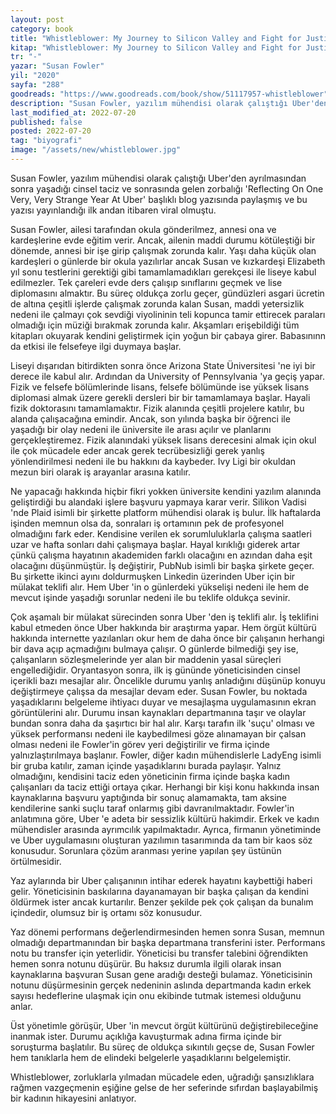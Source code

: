 ```yaml
---
layout: post
category: book
title: "Whistleblower: My Journey to Silicon Valley and Fight for Justice at Uber | (Kitap)"
kitap: "Whistleblower: My Journey to Silicon Valley and Fight for Justice at Uber"
tr: "-"
yazar: "Susan Fowler"
yil: "2020"
sayfa: "288"
goodreads: "https://www.goodreads.com/book/show/51117957-whistleblower"
description: "Susan Fowler, yazılım mühendisi olarak çalıştığı Uber'den ayrılmasından sonra yaşadığı cinsel taciz ve sonrasında gelen zorbalığı Reflecting On One Very, Very Strange Year At Uber başlıklı blog yazısında paylaşmış ve bu yazısı yayınlandığı ilk andan itibaren viral olmuştu. Whistleblower Fowler'ın Uber’de yazılım mühendisi olarak geçen bir yılına odaklaniyor."
last_modified_at: 2022-07-20
published: false
posted: 2022-07-20
tag: "biyografi"
image: "/assets/new/whistleblower.jpg"
---
```


Susan Fowler, yazılım mühendisi olarak çalıştığı Uber'den ayrılmasından sonra yaşadığı cinsel taciz ve sonrasında gelen zorbalığı 'Reflecting On One Very, Very Strange Year At Uber' başlıklı blog yazısında paylaşmış ve bu yazısı yayınlandığı ilk andan itibaren viral olmuştu.

Susan Fowler, ailesi tarafından okula gönderilmez, annesi ona ve kardeşlerine evde eğitim verir. Ancak, ailenin maddi durumu kötüleştiği bir dönemde, annesi bir işe girip çalışmak zorunda kalır. Yaşı daha küçük olan kardeşleri o günlerde bir okula yazılırlar ancak Susan ve kızkardeşi Elizabeth yıl sonu testlerini gerektiği gibi tamamlamadıkları gerekçesi ile liseye kabul edilmezler. Tek çareleri evde ders çalışıp sınıflarını geçmek ve lise diplomasını almaktır. Bu süreç oldukça zorlu geçer, gündüzleri asgari ücretin de altına çeşitli işlerde çalışmak zorunda kalan Susan, maddi yetersizlik nedeni ile çalmayı çok sevdiği viyolininin teli kopunca tamir ettirecek paraları olmadığı için müziği bırakmak zorunda kalır. Akşamları erişebildiği tüm kitapları okuyarak kendini geliştirmek için yoğun bir çabaya girer. Babasınınn da etkisi ile felsefeye ilgi duymaya başlar.

Liseyi dışarıdan bitirdikten sonra önce Arizona State Üniversitesi 'ne iyi bir derece ile kabul alır. Ardından da University of Pennsylvania 'ya geçiş yapar. Fizik ve felsefe bölümlerinde lisans, felsefe bölümünde ise yüksek lisans diplomasi almak üzere gerekli dersleri bir bir tamamlamaya başlar. Hayali fizik doktorasını tamamlamaktır. Fizik alanında çeşitli projelere katılır, bu alanda çalışacağına emindir. Ancak, son yılında başka bir öğrenci ile yaşadığı bir olay nedeni ile üniversite ile arası açılır ve planlarını gerçekleştiremez. Fizik alanındaki yüksek lisans derecesini almak için okul ile çok mücadele eder ancak gerek tecrübesizliği gerek yanlış yönlendirilmesi nedeni ile bu hakkını da kaybeder. Ivy Ligi bir okuldan mezun biri olarak iş arayanlar arasına katılır.

Ne yapacağı hakkında hiçbir fikri yokken üniversite kendini yazılım alanında geliştirdiği bu alandaki işlere başvuru yapmaya karar verir. Silikon Vadisi 'nde Plaid isimli bir şirkette platform mühendisi olarak iş bulur. İlk haftalarda işinden memnun olsa da, sonraları iş ortamının pek de profesyonel olmadığını fark eder. Kendisine verilen ek sorumluluklarla çalışma saatleri uzar ve hafta sonları dahi çalışmaya başlar. Hayal kırıklığı giderek artar çünkü çalışma hayatının akademiden farklı olacağını en azından daha eşit olacağını düşünmüştür. İş değiştirir, PubNub isimli bir başka şirkete geçer. Bu şirkette ikinci ayını doldurmuşken Linkedin üzerinden Uber için bir mülakat teklifi alır. Hem Uber 'in o günlerdeki yükselişi nedeni ile hem de mevcut işinde yaşadığı sorunlar nedeni ile bu teklife oldukça sevinir.

Çok aşamalı bir mülakat sürecinden sonra Uber 'den iş teklifi alır. İş teklifini kabul etmeden önce Uber hakkında bir araştırma yapar. Hem örgüt kültürü hakkında internette yazılanları okur hem de daha önce bir çalışanın herhangi bir dava açıp açmadığını bulmaya çalışır. O günlerde bilmediği şey ise, çalışanların sözleşmelerinde yer alan bir maddenin yasal süreçleri engellediğidir. Oryantasyon sonra, ilk iş gününde yöneticisinden cinsel içerikli bazı mesajlar alır. Öncelikle durumu yanlış anladığını düşünüp konuyu değiştirmeye çalışsa da mesajlar devam eder. Susan Fowler, bu noktada yaşadıklarını belgeleme ihtiyacı duyar ve mesajlaşma uygulamasının ekran görüntülerini alır. Durumu insan kaynakları departmanına taşır ve olaylar bundan sonra daha da şaşırtıcı bir hal alır. Karşı tarafın ilk 'suçu' olması ve yüksek performansı nedeni ile kaybedilmesi göze alınamayan bir çalsan olması nedeni ile Fowler'in görev yeri değiştirilir ve firma içinde yalnızlaştırılmaya başlanır. Fowler, diğer kadın mühendislerle LadyEng isimli bir gruba katılır, zaman içinde yaşadıklarını burada paylaşır. Yalnız olmadığını, kendisini taciz eden yöneticinin firma içinde başka kadın çalışanları da taciz ettiği ortaya çıkar. Herhangi bir kişi konu hakkında insan kaynaklarına başvuru yaptığında bir sonuç alamamakta, tam aksine kendilerine sanki suçlu taraf onlarmış gibi davranılmaktadır. Fowler'in anlatımına göre, Uber 'e adeta bir sessizlik kültürü hakimdir. Erkek ve kadın mühendisler arasında ayrımcılık yapılmaktadır. Ayrıca, firmanın yönetiminde ve Uber uygulamasını oluşturan yazılımın tasarımında da tam bir kaos söz konusudur. Sorunlara çözüm aranması yerine yapılan şey üstünün örtülmesidir.

Yaz aylarında bir Uber çalışanının intihar ederek hayatını kaybettiği haberi gelir. Yöneticisinin baskılarına dayanamayan bir başka çalışan da kendini öldürmek ister ancak kurtarılır. Benzer şekilde pek çok çalışan da bunalım içindedir, olumsuz bir iş ortamı söz konusudur.

Yaz dönemi performans değerlendirmesinden hemen sonra Susan, memnun olmadığı departmanından bir başka departmana transferini ister. Performans notu bu transfer için yeterlidir. Yöneticisi bu transfer talebini öğrendikten hemen sonra notunu düşürür. Bu haksız durumla ilgili olarak insan kaynaklarına başvuran Susan gene aradığı desteği bulamaz. Yöneticisinin notunu düşürmesinin gerçek nedeninin aslında departmanda kadın erkek sayısı hedeflerine ulaşmak için onu ekibinde tutmak istemesi olduğunu anlar.

Üst yönetimle görüşür, Uber 'in mevcut örgüt kültürünü değiştirebileceğine inanmak ister. Durumu açıklığa kavuşturmak adına firma içinde bir soruşturma başlatılır. Bu süreç de oldukça sıkıntılı geçse de, Susan Fowler hem tanıklarla hem de elindeki belgelerle yaşadıklarını belgelemiştir.

Whistleblower, zorluklarla yılmadan mücadele eden, uğradığı şansızlıklara rağmen vazgeçmenin eşiğine gelse de her seferinde sıfırdan başlayabilmiş bir kadının hikayesini anlatıyor.
